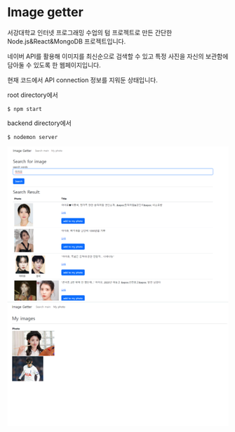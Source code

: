# Image getter

서강대학교 인터넷 프로그래밍 수업의 텀 프로젝트로 만든 간단한 Node.js&React&MongoDB 프로젝트입니다.

네이버 API를 활용해 이미지를 최신순으로 검색할 수 있고 특정 사진을 자신의 보관함에 담아둘 수 있도록 한 웹페이지입니다.

현재 코드에서 API connection 정보를 지워둔 상태입니다.

root directory에서 
```
$ npm start
```
backend directory에서
```
$ nodemon server
```

<img src=./demo.png>
<br>
<img src=./demo2.png>
